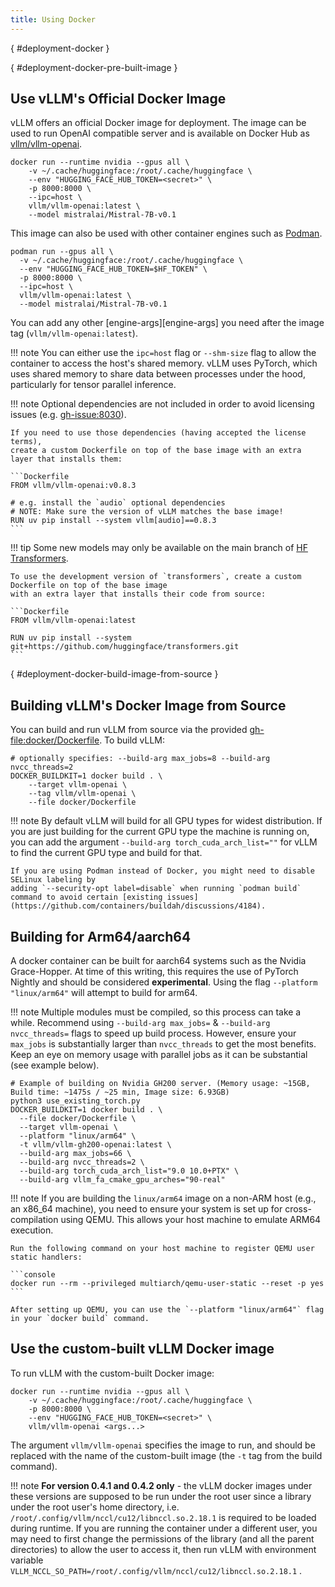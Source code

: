 ```yaml
---
title: Using Docker
---
```

[](){ #deployment-docker }

[](){ #deployment-docker-pre-built-image }

## Use vLLM's Official Docker Image

vLLM offers an official Docker image for deployment.
The image can be used to run OpenAI compatible server and is available on Docker Hub as [vllm/vllm-openai](https://hub.docker.com/r/vllm/vllm-openai/tags).

```console
docker run --runtime nvidia --gpus all \
    -v ~/.cache/huggingface:/root/.cache/huggingface \
    --env "HUGGING_FACE_HUB_TOKEN=<secret>" \
    -p 8000:8000 \
    --ipc=host \
    vllm/vllm-openai:latest \
    --model mistralai/Mistral-7B-v0.1
```

This image can also be used with other container engines such as [Podman](https://podman.io/).

```console
podman run --gpus all \
  -v ~/.cache/huggingface:/root/.cache/huggingface \
  --env "HUGGING_FACE_HUB_TOKEN=$HF_TOKEN" \
  -p 8000:8000 \
  --ipc=host \
  vllm/vllm-openai:latest \
  --model mistralai/Mistral-7B-v0.1
```

You can add any other [engine-args][engine-args] you need after the image tag (`vllm/vllm-openai:latest`).

!!! note
    You can either use the `ipc=host` flag or `--shm-size` flag to allow the
    container to access the host's shared memory. vLLM uses PyTorch, which uses shared
    memory to share data between processes under the hood, particularly for tensor parallel inference.

!!! note
    Optional dependencies are not included in order to avoid licensing issues (e.g. <gh-issue:8030>).

    If you need to use those dependencies (having accepted the license terms),
    create a custom Dockerfile on top of the base image with an extra layer that installs them:

    ```Dockerfile
    FROM vllm/vllm-openai:v0.8.3

    # e.g. install the `audio` optional dependencies
    # NOTE: Make sure the version of vLLM matches the base image!
    RUN uv pip install --system vllm[audio]==0.8.3
    ```

!!! tip
    Some new models may only be available on the main branch of [HF Transformers](https://github.com/huggingface/transformers).

    To use the development version of `transformers`, create a custom Dockerfile on top of the base image
    with an extra layer that installs their code from source:

    ```Dockerfile
    FROM vllm/vllm-openai:latest

    RUN uv pip install --system git+https://github.com/huggingface/transformers.git
    ```

[](){ #deployment-docker-build-image-from-source }

## Building vLLM's Docker Image from Source

You can build and run vLLM from source via the provided <gh-file:docker/Dockerfile>. To build vLLM:

```console
# optionally specifies: --build-arg max_jobs=8 --build-arg nvcc_threads=2
DOCKER_BUILDKIT=1 docker build . \
    --target vllm-openai \
    --tag vllm/vllm-openai \
    --file docker/Dockerfile
```

!!! note
    By default vLLM will build for all GPU types for widest distribution. If you are just building for the
    current GPU type the machine is running on, you can add the argument `--build-arg torch_cuda_arch_list=""`
    for vLLM to find the current GPU type and build for that.

    If you are using Podman instead of Docker, you might need to disable SELinux labeling by
    adding `--security-opt label=disable` when running `podman build` command to avoid certain [existing issues](https://github.com/containers/buildah/discussions/4184).

## Building for Arm64/aarch64

A docker container can be built for aarch64 systems such as the Nvidia Grace-Hopper. At time of this writing, this requires the use
of PyTorch Nightly and should be considered **experimental**. Using the flag `--platform "linux/arm64"` will attempt to build for arm64.

!!! note
    Multiple modules must be compiled, so this process can take a while. Recommend using `--build-arg max_jobs=` & `--build-arg nvcc_threads=`
    flags to speed up build process. However, ensure your `max_jobs` is substantially larger than `nvcc_threads` to get the most benefits.
    Keep an eye on memory usage with parallel jobs as it can be substantial (see example below).

```console
# Example of building on Nvidia GH200 server. (Memory usage: ~15GB, Build time: ~1475s / ~25 min, Image size: 6.93GB)
python3 use_existing_torch.py
DOCKER_BUILDKIT=1 docker build . \
  --file docker/Dockerfile \
  --target vllm-openai \
  --platform "linux/arm64" \
  -t vllm/vllm-gh200-openai:latest \
  --build-arg max_jobs=66 \
  --build-arg nvcc_threads=2 \
  --build-arg torch_cuda_arch_list="9.0 10.0+PTX" \
  --build-arg vllm_fa_cmake_gpu_arches="90-real"
```

!!! note
    If you are building the `linux/arm64` image on a non-ARM host (e.g., an x86_64 machine), you need to ensure your system is set up for cross-compilation using QEMU. This allows your host machine to emulate ARM64 execution.

    Run the following command on your host machine to register QEMU user static handlers:

    ```console
    docker run --rm --privileged multiarch/qemu-user-static --reset -p yes
    ```

    After setting up QEMU, you can use the `--platform "linux/arm64"` flag in your `docker build` command.

## Use the custom-built vLLM Docker image

To run vLLM with the custom-built Docker image:

```console
docker run --runtime nvidia --gpus all \
    -v ~/.cache/huggingface:/root/.cache/huggingface \
    -p 8000:8000 \
    --env "HUGGING_FACE_HUB_TOKEN=<secret>" \
    vllm/vllm-openai <args...>
```

The argument `vllm/vllm-openai` specifies the image to run, and should be replaced with the name of the custom-built image (the `-t` tag from the build command).

!!! note
    **For version 0.4.1 and 0.4.2 only** - the vLLM docker images under these versions are supposed to be run under the root user since a library under the root user's home directory, i.e. `/root/.config/vllm/nccl/cu12/libnccl.so.2.18.1` is required to be loaded during runtime. If you are running the container under a different user, you may need to first change the permissions of the library (and all the parent directories) to allow the user to access it, then run vLLM with environment variable `VLLM_NCCL_SO_PATH=/root/.config/vllm/nccl/cu12/libnccl.so.2.18.1` .
